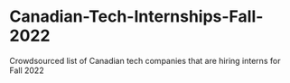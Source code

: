 # Canadian-Tech-Internships-Fall-2022
Crowdsourced list of Canadian tech companies that are hiring interns for Fall 2022 

